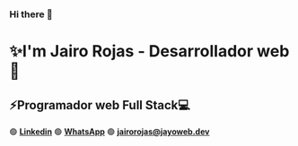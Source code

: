 ### Hi there 👋

# ✨I'm Jairo Rojas - **Desarrollador web**🚀
## **⚡Programador web Full Stack💻**

🟢 **[Linkedin](https://www.linkedin.com/in/jairo-rojas/)**   🟢 **[WhatsApp](https://api.whatsapp.com/send?phone=593982688824&text=Hola%20Jairo%2C%20he%20visto%20tu%20portafolio%20web%20y%20quer%C3%ADa%20contactarte.)**   🟢 **[jairorojas@jayoweb.dev](mailto:jairorojas@jayoweb.dev?subject=Consulta&body=Hola%20Jairo,%20he%20visto%20tu%20portafolio%20web%20y%20queria%20consultarte...)**

